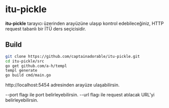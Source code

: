 # itu-pickle

**itu-pickle** tarayıcı üzerinden arayüzüne ulaşıp kontrol edebileceğiniz, HTTP request tabanlı bir İTÜ ders seçicisidir.

## Build

```bash
git clone https://github.com/captainadorable/itu-pickle.git
cd itu-pickle/src
go get github.com/a-h/templ
templ generate
go build cmd/main.go
```
http://localhost:5454 adresinden arayüze ulaşabilirsin.

--port flagı ile port belirleyebilirsin.
--url flagı ile request atılacak URL'yi belirleyebilirsin.
